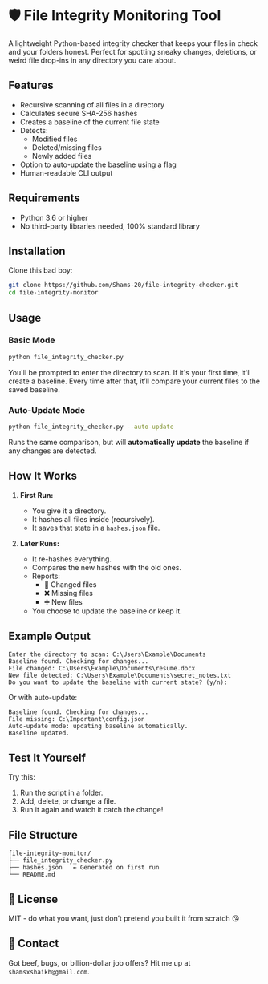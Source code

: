 # 🛡️ File Integrity Monitoring Tool

A lightweight Python-based integrity checker that keeps your files in check and your folders honest. Perfect for spotting sneaky changes, deletions, or weird file drop-ins in any directory you care about.


## Features

- Recursive scanning of all files in a directory
- Calculates secure SHA-256 hashes
- Creates a baseline of the current file state
- Detects:
  - Modified files
  - Deleted/missing files
  - Newly added files
- Option to auto-update the baseline using a flag
- Human-readable CLI output


## Requirements

- Python 3.6 or higher
- No third-party libraries needed, 100% standard library


## Installation

Clone this bad boy:

```bash
git clone https://github.com/Shams-20/file-integrity-checker.git
cd file-integrity-monitor
```


## Usage

### Basic Mode

```bash
python file_integrity_checker.py
```

You'll be prompted to enter the directory to scan. If it's your first time, it'll create a baseline. Every time after that, it’ll compare your current files to the saved baseline.

### Auto-Update Mode

```bash
python file_integrity_checker.py --auto-update
```

Runs the same comparison, but will **automatically update** the baseline if any changes are detected.


## How It Works

1. **First Run:**  
   - You give it a directory.
   - It hashes all files inside (recursively).
   - It saves that state in a `hashes.json` file.

2. **Later Runs:**  
   - It re-hashes everything.
   - Compares the new hashes with the old ones.
   - Reports:
     - 🔄 Changed files
     - ❌ Missing files
     - ➕ New files
   - You choose to update the baseline or keep it.


## Example Output

```
Enter the directory to scan: C:\Users\Example\Documents
Baseline found. Checking for changes...
File changed: C:\Users\Example\Documents\resume.docx
New file detected: C:\Users\Example\Documents\secret_notes.txt
Do you want to update the baseline with current state? (y/n): 
```

Or with auto-update:
```
Baseline found. Checking for changes...
File missing: C:\Important\config.json
Auto-update mode: updating baseline automatically.
Baseline updated.
```


## Test It Yourself

Try this:
1. Run the script in a folder.
2. Add, delete, or change a file.
3. Run it again and watch it catch the change!


## File Structure

```
file-integrity-monitor/
├── file_integrity_checker.py
├── hashes.json   ← Generated on first run
└── README.md
```


## 🧾 License

MIT - do what you want, just don’t pretend you built it from scratch 😘


## 💬 Contact

Got beef, bugs, or billion-dollar job offers? Hit me up at `shamsxshaikh@gmail.com`.

